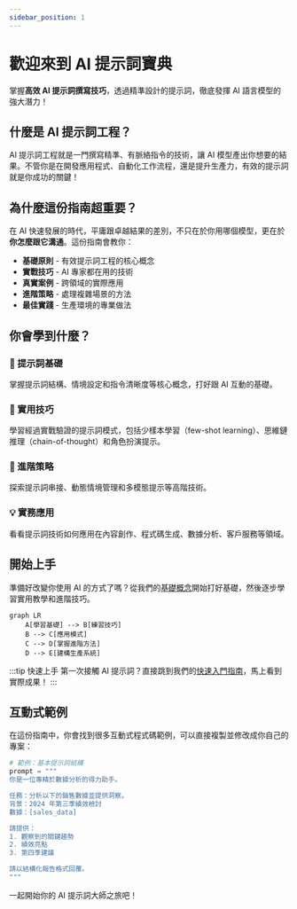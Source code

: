 ```yaml
---
sidebar_position: 1
---
```


# 歡迎來到 AI 提示詞寶典

掌握**高效 AI 提示詞撰寫技巧**，透過精準設計的提示詞，徹底發揮 AI 語言模型的強大潛力！

## 什麼是 AI 提示詞工程？

AI 提示詞工程就是一門撰寫精準、有脈絡指令的技術，讓 AI 模型產出你想要的結果。不管你是在開發應用程式、自動化工作流程，還是提升生產力，有效的提示詞就是你成功的關鍵！

## 為什麼這份指南超重要？

在 AI 快速發展的時代，平庸跟卓越結果的差別，不只在於你用哪個模型，更在於**你怎麼跟它溝通**。這份指南會教你：

- **基礎原則** - 有效提示詞工程的核心概念
- **實戰技巧** - AI 專家都在用的技術
- **真實案例** - 跨領域的實際應用
- **進階策略** - 處理複雜場景的方法
- **最佳實踐** - 生產環境的專業做法

## 你會學到什麼？

### 🎯 提示詞基礎
掌握提示詞結構、情境設定和指令清晰度等核心概念，打好跟 AI 互動的基礎。

### 🔧 實用技巧
學習經過實戰驗證的提示詞模式，包括少樣本學習（few-shot learning）、思維鏈推理（chain-of-thought）和角色扮演提示。

### 🚀 進階策略
探索提示詞串接、動態情境管理和多模態提示等高階技術。

### 💡 實務應用
看看提示詞技術如何應用在內容創作、程式碼生成、數據分析、客戶服務等領域。

## 開始上手

準備好改變你使用 AI 的方式了嗎？從我們的[基礎概念](/docs/fundamentals/what-is-prompting)開始打好基礎，然後逐步學習實用教學和進階技巧。

```mermaid
graph LR
    A[學習基礎] --> B[練習技巧]
    B --> C[應用模式]
    C --> D[掌握進階方法]
    D --> E[建構生產系統]
```

:::tip 快速上手
第一次接觸 AI 提示詞？直接跳到我們的[快速入門指南](/docs/fundamentals/quick-start)，馬上看到實際成果！
:::

## 互動式範例

在這份指南中，你會找到很多互動式程式碼範例，可以直接複製並修改成你自己的專案：

```python
# 範例：基本提示詞結構
prompt = """
你是一位專精於數據分析的得力助手。

任務：分析以下的銷售數據並提供洞察。
背景：2024 年第三季績效檢討
數據：[sales_data]

請提供：
1. 觀察到的關鍵趨勢
2. 績效亮點
3. 第四季建議

請以結構化報告格式回覆。
"""
```

一起開始你的 AI 提示詞大師之旅吧！
